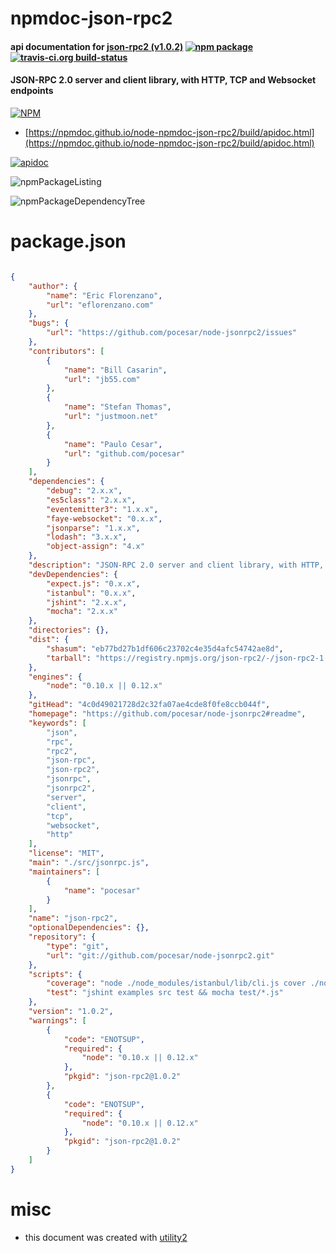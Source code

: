 # npmdoc-json-rpc2

#### api documentation for  [json-rpc2 (v1.0.2)](https://github.com/pocesar/node-jsonrpc2#readme)  [![npm package](https://img.shields.io/npm/v/npmdoc-json-rpc2.svg?style=flat-square)](https://www.npmjs.org/package/npmdoc-json-rpc2) [![travis-ci.org build-status](https://api.travis-ci.org/npmdoc/node-npmdoc-json-rpc2.svg)](https://travis-ci.org/npmdoc/node-npmdoc-json-rpc2)

#### JSON-RPC 2.0 server and client library, with HTTP, TCP and Websocket endpoints

[![NPM](https://nodei.co/npm/json-rpc2.png?downloads=true&downloadRank=true&stars=true)](https://www.npmjs.com/package/json-rpc2)

- [https://npmdoc.github.io/node-npmdoc-json-rpc2/build/apidoc.html](https://npmdoc.github.io/node-npmdoc-json-rpc2/build/apidoc.html)

[![apidoc](https://npmdoc.github.io/node-npmdoc-json-rpc2/build/screenCapture.buildCi.browser.%252Ftmp%252Fbuild%252Fapidoc.html.png)](https://npmdoc.github.io/node-npmdoc-json-rpc2/build/apidoc.html)

![npmPackageListing](https://npmdoc.github.io/node-npmdoc-json-rpc2/build/screenCapture.npmPackageListing.svg)

![npmPackageDependencyTree](https://npmdoc.github.io/node-npmdoc-json-rpc2/build/screenCapture.npmPackageDependencyTree.svg)



# package.json

```json

{
    "author": {
        "name": "Eric Florenzano",
        "url": "eflorenzano.com"
    },
    "bugs": {
        "url": "https://github.com/pocesar/node-jsonrpc2/issues"
    },
    "contributors": [
        {
            "name": "Bill Casarin",
            "url": "jb55.com"
        },
        {
            "name": "Stefan Thomas",
            "url": "justmoon.net"
        },
        {
            "name": "Paulo Cesar",
            "url": "github.com/pocesar"
        }
    ],
    "dependencies": {
        "debug": "2.x.x",
        "es5class": "2.x.x",
        "eventemitter3": "1.x.x",
        "faye-websocket": "0.x.x",
        "jsonparse": "1.x.x",
        "lodash": "3.x.x",
        "object-assign": "4.x"
    },
    "description": "JSON-RPC 2.0 server and client library, with HTTP, TCP and Websocket endpoints",
    "devDependencies": {
        "expect.js": "0.x.x",
        "istanbul": "0.x.x",
        "jshint": "2.x.x",
        "mocha": "2.x.x"
    },
    "directories": {},
    "dist": {
        "shasum": "eb77bd27b1df606c23702c4e35d4afc54742ae8d",
        "tarball": "https://registry.npmjs.org/json-rpc2/-/json-rpc2-1.0.2.tgz"
    },
    "engines": {
        "node": "0.10.x || 0.12.x"
    },
    "gitHead": "4c0d49021728d2c32fa07ae4cde8f0fe8ccb044f",
    "homepage": "https://github.com/pocesar/node-jsonrpc2#readme",
    "keywords": [
        "json",
        "rpc",
        "rpc2",
        "json-rpc",
        "json-rpc2",
        "jsonrpc",
        "jsonrpc2",
        "server",
        "client",
        "tcp",
        "websocket",
        "http"
    ],
    "license": "MIT",
    "main": "./src/jsonrpc.js",
    "maintainers": [
        {
            "name": "pocesar"
        }
    ],
    "name": "json-rpc2",
    "optionalDependencies": {},
    "repository": {
        "type": "git",
        "url": "git://github.com/pocesar/node-jsonrpc2.git"
    },
    "scripts": {
        "coverage": "node ./node_modules/istanbul/lib/cli.js cover ./node_modules/mocha/bin/_mocha -- -t 5000 test/jsonrpc-test.js",
        "test": "jshint examples src test && mocha test/*.js"
    },
    "version": "1.0.2",
    "warnings": [
        {
            "code": "ENOTSUP",
            "required": {
                "node": "0.10.x || 0.12.x"
            },
            "pkgid": "json-rpc2@1.0.2"
        },
        {
            "code": "ENOTSUP",
            "required": {
                "node": "0.10.x || 0.12.x"
            },
            "pkgid": "json-rpc2@1.0.2"
        }
    ]
}
```



# misc
- this document was created with [utility2](https://github.com/kaizhu256/node-utility2)
